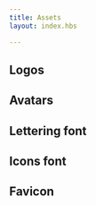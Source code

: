 ```yaml
---
title: Assets
layout: index.hbs

---
```


## Logos

## Avatars

## Lettering font

## Icons font

## Favicon
